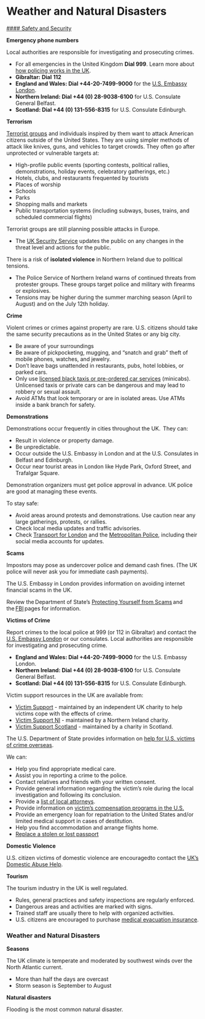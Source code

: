 # Weather and Natural Disasters

[#### Safety and Security](javascript:void(0); "Safety and Security")

**Emergency phone numbers**

Local authorities are responsible for investigating and prosecuting crimes.

* For all emergencies in the United Kingdom **Dial 999**. Learn more about [how policing works in the UK](https://www.police.uk/pu/policing-in-the-uk/).
* **Gibraltar:** **Dial** **112**
* **England and Wales: Dial +44-20-7499-9000** for the [U.S. Embassy London](https://uk.usembassy.gov/).
* **Northern Ireland: Dial +44 (0) 28-9038-6100** for U.S. Consulate General Belfast.
* **Scotland: Dial +44 (0) 131-556-8315** for U.S. Consulate Edinburgh.

**Terrorism**

[Terrorist groups](https://travel.state.gov/content/travel/en/international-travel/emergencies/terrorism.html) and individuals inspired by them want to attack American citizens outside of the United States. They are using simpler methods of attack like knives, guns, and vehicles to target crowds. They often go after unprotected or vulnerable targets at:

* High-profile public events (sporting contests, political rallies, demonstrations, holiday events, celebratory gatherings, etc.)
* Hotels, clubs, and restaurants frequented by tourists
* Places of worship
* Schools
* Parks
* Shopping malls and markets
* Public transportation systems (including subways, buses, trains, and scheduled commercial flights)

Terrorist groups are still planning possible attacks in Europe.

* The [UK Security Service](https://www.gov.uk/terrorism-national-emergency) updates the public on any changes in the threat level and actions for the public.

There is a risk of **isolated violence** in Northern Ireland due to political tensions.

* The Police Service of Northern Ireland warns of continued threats from protester groups. These groups target police and military with firearms or explosives.
* Tensions may be higher during the summer marching season (April to August) and on the July 12th holiday.

**Crime**

Violent crimes or crimes against property are rare. U.S. citizens should take the same security precautions as in the United States or any big city.

* Be aware of your surroundings
* Be aware of pickpocketing, mugging, and “snatch and grab” theft of mobile phones, watches, and jewelry.
* Don’t leave bags unattended in restaurants, pubs, hotel lobbies, or parked cars.
* Only use [licensed black taxis or pre-ordered car services](https://tfl.gov.uk/modes/taxis-and-minicabs/) (minicabs). Unlicensed taxis or private cars can be dangerous and may lead to robbery or sexual assault.
* Avoid ATMs that look temporary or are in isolated areas. Use ATMs inside a bank branch for safety.

**Demonstrations**

Demonstrations occur frequently in cities throughout the UK.  They can:

* Result in violence or property damage.
* Be unpredictable.
* Occur outside the U.S. Embassy in London and at the U.S. Consulates in Belfast and Edinburgh.
* Occur near tourist areas in London like Hyde Park, Oxford Street, and Trafalgar Square.

Demonstration organizers must get police approval in advance. UK police are good at managing these events.

To stay safe:

* Avoid areas around protests and demonstrations. Use caution near any large gatherings, protests, or rallies.
* Check local media updates and traffic advisories.
* Check [Transport for London](https://tfl.gov.uk/) and the [Metropolitan Police](https://www.met.police.uk/), including their social media accounts for updates.

**Scams**

Impostors may pose as undercover police and demand cash fines. (The UK police will never ask you for immediate cash payments).

The U.S. Embassy in London provides information on avoiding internet financial scams in the UK.

Review the Department of State’s [Protecting Yourself from Scams](https://travel.state.gov/content/travel/en/international-travel/emergencies/international-financial-scams.html) and the [FBI](http://www.fbi.gov/scams-safety/fraud) pages for information.

**Victims of Crime**

Report crimes to the local police at 999 (or 112 in Gibraltar) and contact the [U.S. Embassy London](https://uk.usembassy.gov/) or our consulates. Local authorities are responsible for investigating and prosecuting crime.

* **England and Wales: Dial +44-20-7499-9000** for the U.S. Embassy London.
* **Northern Ireland: Dial +44 (0) 28-9038-6100** for U.S. Consulate General Belfast.
* **Scotland: Dial +44 (0) 131-556-8315** for U.S. Consulate Edinburgh.

Victim support resources in the UK are available from:

* [Victim Support](http://www.victimsupport.org.uk/) - maintained by an independent UK charity to help victims cope with the effects of crime.
* [Victim Support NI](http://www.victimsupportni.co.uk/) - maintained by a Northern Ireland charity.
* [Victim Support Scotland](https://victimsupport.scot/) - maintained by a charity in Scotland.

The U.S. Department of State provides information on [help for U.S. victims of crime overseas](https://travel.state.gov/content/travel/en/international-travel/emergencies/crime.html).

We can:

* Help you find appropriate medical care.
* Assist you in reporting a crime to the police.
* Contact relatives and friends with your written consent.
* Provide general information regarding the victim’s role during the local investigation and following its conclusion.
* Provide a [list of local attorneys](https://uk.usembassy.gov/u-s-citizen-services/attorney).
* Provide information on [victim’s compensation programs in the U.S.](https://travel.state.gov/content/travel/en/international-travel/emergencies/crime.html)
* Provide an emergency loan for repatriation to the United States and/or limited medical support in cases of destitution.
* Help you find accommodation and arrange flights home.
* [Replace a stolen or lost passport](https://uk.usembassy.gov/u-s-citizen-services/u-s-passports/replacing-a-lost-or-stolen-passport/)

**Domestic Violence**

U.S. citizen victims of domestic violence are encouragedto contact the [UK’s Domestic Abuse Help](https://www.gov.uk/guidance/domestic-abuse-how-to-get-help).

**Tourism**

The tourism industry in the UK is well regulated.

* Rules, general practices and safety inspections are regularly enforced.
* Dangerous areas and activities are marked with signs.
* Trained staff are usually there to help with organized activities.
* U.S. citizens are encouraged to purchase [medical evacuation insurance](https://travel.state.gov/content/travel/en/international-travel/before-you-go/your-health-abroad/Insurance_Coverage_Overseas.html).

### **Weather and Natural Disasters**

**Seasons**

The UK climate is temperate and moderated by southwest winds over the North Atlantic current.

* More than half the days are overcast
* Storm season is September to August

**Natural disasters**

Flooding is the most common natural disaster.
